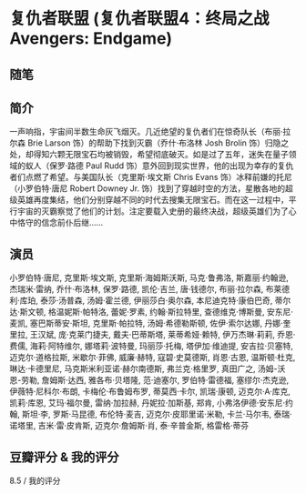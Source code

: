 # 复仇者联盟 (复仇者联盟4：终局之战 Avengers: Endgame)

## 随笔

## 简介

一声响指，宇宙间半数生命灰飞烟灭。几近绝望的复仇者们在惊奇队长（布丽·拉尔森 Brie Larson 饰）的帮助下找到灭霸（乔什·布洛林 Josh Brolin 饰）归隐之处，却得知六颗无限宝石均被销毁，希望彻底破灭。如是过了五年，迷失在量子领域的蚁人（保罗·路德 Paul Rudd 饰）意外回到现实世界，他的出现为幸存的复仇者们点燃了希望。与美国队长（克里斯·埃文斯 Chris Evans 饰）冰释前嫌的托尼（小罗伯特·唐尼 Robert Downey Jr. 饰）找到了穿越时空的方法，星散各地的超级英雄再度集结，他们分别穿越不同的时代去搜集无限宝石。而在这一过程中，平行宇宙的灭霸察觉了他们的计划。注定要载入史册的最终决战，超级英雄们为了心中恪守的信念前仆后继……

## 演员

小罗伯特·唐尼, 克里斯·埃文斯, 克里斯·海姆斯沃斯, 马克·鲁弗洛, 斯嘉丽·约翰逊, 杰瑞米·雷纳, 乔什·布洛林, 保罗·路德, 凯伦·吉兰, 唐·钱德尔, 布丽·拉尔森, 布莱德利·库珀, 泰莎·汤普森, 汤姆·霍兰德, 伊丽莎白·奥尔森, 本尼迪克特·康伯巴奇, 蒂尔达·斯文顿, 格温妮斯·帕特洛, 蕾妮·罗素, 约翰·斯拉特里, 查德维克·博斯曼, 安东尼·麦凯, 塞巴斯蒂安·斯坦, 克里斯·帕拉特, 汤姆·希德勒斯顿, 佐伊·索尔达娜, 丹娜·奎里拉, 王汉斌, 庞·克莱门捷夫, 戴夫·巴蒂斯塔, 莱蒂希娅·赖特, 伊万杰琳·莉莉, 乔恩·费儒, 海莉·阿特维尔, 娜塔莉·波特曼, 玛丽莎·托梅, 塔伊加·维迪提, 安吉拉·贝塞特, 迈克尔·道格拉斯, 米歇尔·菲佛, 威廉·赫特, 寇碧·史莫德斯, 肖恩·古恩, 温斯顿·杜克, 琳达·卡德里尼, 马克斯米利亚诺·赫尔南德斯, 弗兰克·格里罗, 真田广之, 汤姆-沃恩-劳勒, 詹姆斯·达西, 雅各布·贝塔隆, 范·迪塞尔, 罗伯特·雷德福, 塞缪尔·杰克逊, 伊薇特·尼科尔·布朗, 卡梅伦·布鲁姆布罗, 蒂莫西·卡尔, 凯瑞·康顿, 迈克尔·A·库克, 凯莉·库恩, 艾玛·福尔曼, 雷纳·加拉赫, 丹妮拉·加斯基, 郑肯, 小弗洛伊德·安东尼·约翰, 斯坦·李, 罗斯·马昆德, 布伦特·麦吉, 迈克尔·皮耶里诺·米勒, 卡兰·马尔韦, 泰瑞·诺塔里, 吉米·雷·皮肯斯, 迈克尔·詹姆斯·肖, 泰·辛普金斯, 格雷格·蒂芬

## 豆瓣评分 & 我的评分

8.5 / 我的评分
